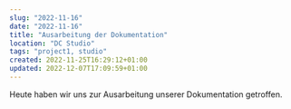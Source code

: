```yaml
---
slug: "2022-11-16"
date: "2022-11-16"
title: "Ausarbeitung der Dokumentation"
location: "DC Studio"
tags: "project1, studio"
created: 2022-11-25T16:29:12+01:00
updated: 2022-12-07T17:09:59+01:00
---
```


Heute haben wir uns zur Ausarbeitung unserer Dokumentation getroffen.
